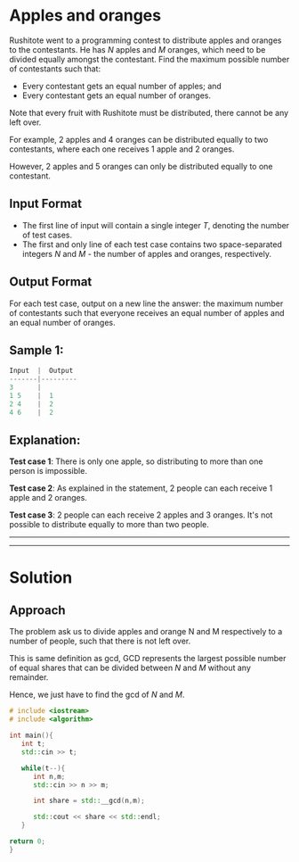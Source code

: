 # Apples and oranges

Rushitote went to a programming contest to distribute apples and oranges to the contestants. He has *N* apples and *M* oranges, which need to be divided equally amongst the contestant. Find the maximum possible number of contestants such that:

* Every contestant gets an equal number of apples; and
* Every contestant gets an equal number of oranges.

Note that every fruit with Rushitote must be distributed, there cannot be any left over.

For example, 2 apples and 4 oranges can be distributed equally to two contestants, where each one receives 1 apple and 2 oranges.

However, 2 apples and 5 oranges can only be distributed equally to one contestant.

## Input Format

* The first line of input will contain a single integer *T*, denoting the number of test cases.
* The first and only line of each test case contains two space-separated integers *N* and *M* - the number of apples and oranges, respectively.

## Output Format

For each test case, output on a new line the answer: the maximum number of contestants such that everyone receives an equal number of apples and an equal number of oranges. 

## Sample 1:

```cpp
Input  |  Output
-------|---------
3      |      
1 5    |  1
2 4    |  2
4 6    |  2
```

## Explanation:

**Test case 1**: There is only one apple, so distributing to more than one person is impossible.

**Test case 2**: As explained in the statement, 2 people can each receive 1 apple and 2 oranges.

**Test case 3**: 2 people can each receive 2 apples and 3 oranges. It's not possible to distribute equally to more than two people.

--------------
--------------

# Solution

## Approach

The problem ask us to divide apples and orange N and M respectively to a number of people, such that there is not left over.

This is same definition as gcd, GCD represents the largest possible number of equal shares that can be divided between *N* and *M* without any remainder.

Hence, we just have to find the gcd of *N* and *M*.

```cpp
# include <iostream>
# include <algorithm>

int main(){
   int t;
   std::cin >> t;

   while(t--){
      int n,m;
      std::cin >> n >> m;

      int share = std::__gcd(n,m);

      std::cout << share << std::endl;
   }

return 0;
}
```